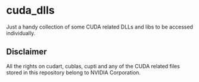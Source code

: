 # cuda_dlls
Just a handy collection of some CUDA related DLLs and libs to be accessed individually.

## Disclaimer
All the rights on cudart, cublas, cupti and any of the CUDA related files stored in this repository belong to NVIDIA Corporation.
